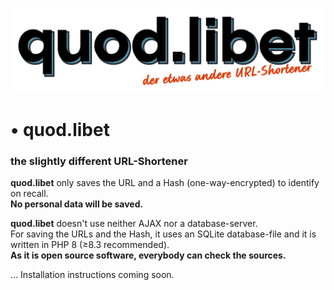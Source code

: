 ![](media/quod.libet.svg)
# • quod.libet
### the slightly different URL-Shortener


**quod.libet** only saves the URL and a Hash (one-way-encrypted) to identify on recall.<br>**No personal data will be saved.**

**quod.libet** doesn't use neither AJAX nor a database-server.<br>
For saving the URLs and the Hash, it uses an SQLite database-file and it is written in PHP 8 (≥8.3 recommended).<br>
**As it is open source software, everybody can check the sources.**

… Installation instructions coming soon.
